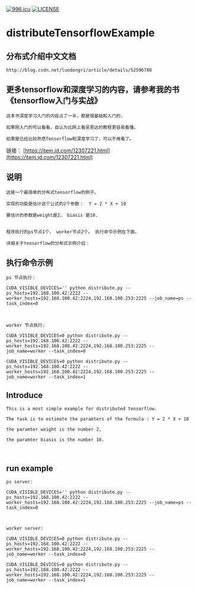 <a href="https://996.icu"><img src="https://img.shields.io/badge/link-996.icu-red.svg" alt="996.icu"></a>
[![LICENSE](https://img.shields.io/badge/license-Anti%20996-blue.svg)](https://github.com/996icu/996.ICU/blob/master/LICENSE)


# distributeTensorflowExample

## 分布式介绍中文文档
```
http://blog.csdn.net/luodongri/article/details/52596780
```

## 更多tensorflow和深度学习的内容，请参考我的书《tensorflow入门与实战》 
```
这本书深度学习入门的内容占了一半，都是很基础和入门的.

如果刚入门的可以看看，自认为比网上看吴恩达的教程更容易看懂。

如果是已经比较熟悉Tensorflow和深度学习了，可以不用看了。

```
链接：
[https://item.jd.com/12307221.html](https://item.jd.com/12307221.html)





## 说明

```
这是一个最简单的分布式tensorflow的例子。

实现的功能是估计这个公式的2个参数：  Y = 2 * X + 10

要估计的参数是weight是2， biasis 是10.


程序执行的ps节点1个， worker节点2个。 执行命令示例在下面。

详细关于tensorflow的分布式示例介绍：

```

## 执行命令示例


```
ps 节点执行： 

CUDA_VISIBLE_DEVICES='' python distribute.py --ps_hosts=192.168.100.42:2222 --worker_hosts=192.168.100.42:2224,192.168.100.253:2225 --job_name=ps --task_index=0



worker 节点执行:

CUDA_VISIBLE_DEVICES=0 python distribute.py --ps_hosts=192.168.100.42:2222 --worker_hosts=192.168.100.42:2224,192.168.100.253:2225 --job_name=worker --task_index=0

CUDA_VISIBLE_DEVICES=0 python distribute.py --ps_hosts=192.168.100.42:2222 --worker_hosts=192.168.100.42:2224,192.168.100.253:2225 --job_name=worker --task_index=1

```





## Introduce

```
This is a most simple example for distributed tensorflow.

The task is to estimate the paramters of the formula : Y = 2 * X + 10

the paramter weight is the number 2, 

the paramter biasis is the number 10.



```



## run example


```
ps server:

CUDA_VISIBLE_DEVICES='' python distribute.py --ps_hosts=192.168.100.42:2222 --worker_hosts=192.168.100.42:2224,192.168.100.253:2225 --job_name=ps --task_index=0



worker server:

CUDA_VISIBLE_DEVICES=0 python distribute.py --ps_hosts=192.168.100.42:2222 --worker_hosts=192.168.100.42:2224,192.168.100.253:2225 --job_name=worker --task_index=0

CUDA_VISIBLE_DEVICES=0 python distribute.py --ps_hosts=192.168.100.42:2222 --worker_hosts=192.168.100.42:2224,192.168.100.253:2225 --job_name=worker --task_index=1

```


